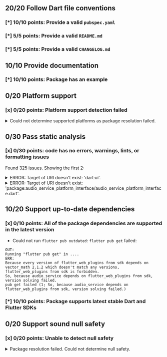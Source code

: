 ## 20/20 Follow Dart file conventions

### [*] 10/10 points: Provide a valid `pubspec.yaml`


### [*] 5/5 points: Provide a valid `README.md`


### [*] 5/5 points: Provide a valid `CHANGELOG.md`


## 10/10 Provide documentation

### [*] 10/10 points: Package has an example


## 0/20 Platform support

### [x] 0/20 points: Platform support detection failed

<details>
<summary>
Could not determine supported platforms as package resolution failed.
</summary>

Run `flutter pub get` for more information.
</details>

## 0/30 Pass static analysis

### [x] 0/30 points: code has no errors, warnings, lints, or formatting issues

Found 325 issues. Showing the first 2:

<details>
<summary>
ERROR: Target of URI doesn't exist: 'dart:ui'.
</summary>

`lib/audio_service.dart:3:8`

```
  ╷
3 │ import 'dart:ui';
  │        ^^^^^^^^^
  ╵
```

To reproduce make sure you are using the [lints_core](https://pub.dev/packages/lints) and run `flutter analyze lib/audio_service.dart`
</details>
<details>
<summary>
ERROR: Target of URI doesn't exist: 'package:audio_service_platform_interface/audio_service_platform_interface.dart'.
</summary>

`lib/audio_service.dart:5:8`

```
  ╷
5 │ import 'package:audio_service_platform_interface/audio_service_platform_interface.dart';
  │        ^^^^^^^^^^^^^^^^^^^^^^^^^^^^^^^^^^^^^^^^^^^^^^^^^^^^^^^^^^^^^^^^^^^^^^^^^^^^^^^^
  ╵
```

To reproduce make sure you are using the [lints_core](https://pub.dev/packages/lints) and run `flutter analyze lib/audio_service.dart`
</details>

## 10/20 Support up-to-date dependencies

### [x] 0/10 points: All of the package dependencies are supported in the latest version

* Could not run `flutter pub outdated`: `flutter pub get` failed:

```
OUT:
Running "flutter pub get" in ....
ERR:
Because every version of flutter_web_plugins from sdk depends on vector_math 2.1.2 which doesn't match any versions, flutter_web_plugins from sdk is forbidden.
So, because audio_service depends on flutter_web_plugins from sdk, version solving failed.
pub get failed (1; So, because audio_service depends on flutter_web_plugins from sdk, version solving failed.)
```

### [*] 10/10 points: Package supports latest stable Dart and Flutter SDKs


## 0/20 Support sound null safety

### [x] 0/20 points: Unable to detect null safety

<details>
<summary>
Package resolution failed. Could not determine null safety.
</summary>

Run `dart pub get` for more information.
</details>